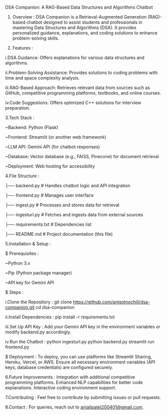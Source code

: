 DSA Companion: A RAG-Based Data Structures and Algorithms Chatbot


1. Overview :
DSA Companion is a Retrieval-Augmented Generation (RAG)-based chatbot designed to assist students and professionals in mastering Data Structures and Algorithms (DSA). It provides personalized guidance, explanations, and coding solutions to enhance problem-solving skills.

2. Features :
   
i.DSA Guidance: Offers explanations for various data structures and algorithms.

ii.Problem-Solving Assistance: Provides solutions to coding problems with time and space complexity analysis.

iii.RAG-Based Approach: Retrieves relevant data from sources such as GitHub, competitive programming platforms, textbooks, and online courses.

iv.Code Suggestions: Offers optimized C++ solutions for interview preparation.

3.Tech Stack :

~Backend: Python (Flask)

~Frontend: Streamlit (or another web framework)

~LLM API: Gemini API (for chatbot responses)

~Database: Vector database (e.g., FAISS, Pinecone) for document retrieval

~Deployment: Web hosting for accessibility

4.File Structure :

├── backend.py        # Handles chatbot logic and API integration

├── frontend.py       # Manages user interface

├── ingest.py         # Processes and stores data for retrieval

├── ingesturl.py      # Fetches and ingests data from external sources

├── requirements.txt  # Dependencies list

├── README.md         # Project documentation (this file)

5.Installation & Setup :

$ Prerequisites :

~Python 3.x

~Pip (Python package manager)

~API key for Gemini API

$ Steps :

i.Clone the Repository :
git clone https://github.com/anjgotnochill/dsa-companion.git
cd dsa-companion

ii.Install Dependencies :
pip install -r requirements.txt

iii.Set Up API Key : 
Add your Gemini API key in the environment variables or modify backend.py accordingly.

iv.Run the Chatbot :
python ingesturl.py
python backend.py
streamlit run frontend.py

$ Deployment :
To deploy, you can use platforms like Streamlit Sharing, Heroku, Vercel, or AWS.
Ensure all necessary environment variables (API keys, database credentials) are configured securely.

6.Future Improvements :
Integration with additional competitive programming platforms.
Enhanced NLP capabilities for better code explanations.
Interactive coding environment support.

7.Contributing :
Feel free to contribute by submitting issues or pull requests.

8.Contact :
For queries, reach out to anjalipatel200401@gmail.com.

